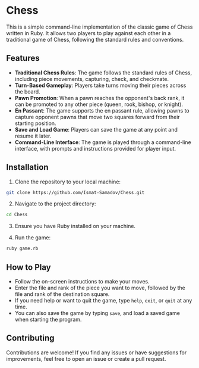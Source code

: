 
# Chess

This is a simple command-line implementation of the classic game of Chess written in Ruby. It allows two players to play against each other in a traditional game of Chess, following the standard rules and conventions.

## Features

- **Traditional Chess Rules**: The game follows the standard rules of Chess, including piece movements, capturing, check, and checkmate.
- **Turn-Based Gameplay**: Players take turns moving their pieces across the board.
- **Pawn Promotion**: When a pawn reaches the opponent's back rank, it can be promoted to any other piece (queen, rook, bishop, or knight).
- **En Passant**: The game supports the en passant rule, allowing pawns to capture opponent pawns that move two squares forward from their starting position.
- **Save and Load Game**: Players can save the game at any point and resume it later.
- **Command-Line Interface**: The game is played through a command-line interface, with prompts and instructions provided for player input.

## Installation

1. Clone the repository to your local machine:

```bash
git clone https://github.com/Ismat-Samadov/Chess.git
```

2. Navigate to the project directory:

```bash
cd Chess
```

3. Ensure you have Ruby installed on your machine.

4. Run the game:

```bash
ruby game.rb
```

## How to Play

- Follow the on-screen instructions to make your moves.
- Enter the file and rank of the piece you want to move, followed by the file and rank of the destination square.
- If you need help or want to quit the game, type `help`, `exit`, or `quit` at any time.
- You can also save the game by typing `save`, and load a saved game when starting the program.

## Contributing

Contributions are welcome! If you find any issues or have suggestions for improvements, feel free to open an issue or create a pull request.